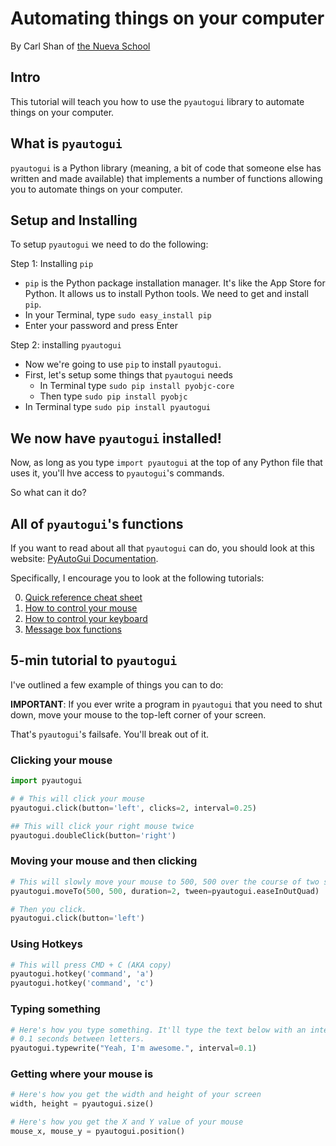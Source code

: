 # Automating things on your computer
By Carl Shan of [the Nueva School](www.nuevaschool.org)

## Intro

This tutorial will teach you how to use the `pyautogui` library to automate things on your computer.

## What is `pyautogui`

`pyautogui` is a Python library (meaning, a bit of code that someone else has written and made available) that implements a number of functions allowing you to automate things on your computer.


## Setup and Installing

To setup `pyautogui` we need to do the following:

Step 1: Installing `pip`

* `pip` is the Python package installation manager. It's like the App Store for Python. It allows us to install Python tools. We need to get and install `pip`.
* In your Terminal, type `sudo easy_install pip`
* Enter your password and press Enter

Step 2: installing `pyautogui`

* Now we're going to use `pip` to install `pyautogui`.
* First, let's setup some things that `pyautogui` needs
    * In Terminal type `sudo pip install pyobjc-core`
    * Then type `sudo pip install pyobjc`
* In Terminal type `sudo pip install pyautogui`


## We now have `pyautogui` installed!

Now, as long as you type `import pyautogui` at the top of any Python file that uses it,  you'll hve access to `pyautogui`'s commands.

So what can it do?

## All of `pyautogui`'s functions

If you want to read about all that `pyautogui` can do, you should look at this website: [PyAutoGui Documentation](https://pyautogui.readthedocs.io/en/latest/cheatsheet.html).

Specifically, I encourage you to look at the following tutorials:

0. [Quick reference cheat sheet](https://pyautogui.readthedocs.io/en/latest/cheatsheet.html)
1. [How to control your mouse](https://pyautogui.readthedocs.io/en/latest/mouse.html)
2. [How to control your keyboard](https://pyautogui.readthedocs.io/en/latest/keyboard.html)
3. [Message box functions](https://pyautogui.readthedocs.io/en/latest/msgbox.html)

## 5-min tutorial to `pyautogui`

I've outlined a few example of things you can to do:

**IMPORTANT**: If you ever write a program in `pyautogui` that you need to shut down, move your mouse to the top-left corner of your screen.

That's `pyautogui`'s failsafe. You'll break out of it.

### Clicking your mouse
```python
import pyautogui

# # This will click your mouse
pyautogui.click(button='left', clicks=2, interval=0.25)

## This will click your right mouse twice
pyautogui.doubleClick(button='right')

```

### Moving your mouse and then clicking


```python
# This will slowly move your mouse to 500, 500 over the course of two seconds
pyautogui.moveTo(500, 500, duration=2, tween=pyautogui.easeInOutQuad)  # use tweening/easing function to move mouse over 2 seconds.

# Then you click.
pyautogui.click(button='left')
```


### Using Hotkeys

```python
# This will press CMD + C (AKA copy)
pyautogui.hotkey('command', 'a')
pyautogui.hotkey('command', 'c')
```

### Typing something

```python
# Here's how you type something. It'll type the text below with an interval of
# 0.1 seconds between letters.
pyautogui.typewrite("Yeah, I'm awesome.", interval=0.1)
```

### Getting where your mouse is

```python
# Here's how you get the width and height of your screen
width, height = pyautogui.size()

# Here's how you get the X and Y value of your mouse
mouse_x, mouse_y = pyautogui.position()
```
